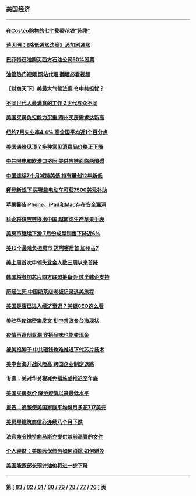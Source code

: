 ### 美国经济
---
#### [在Costco购物的七个秘密花钱“陷阱”](../../pages/ncid1078158/n13806268.md?08220445) 
#### [蒋天明：《降低通胀法案》恐加剧通胀](../../pages/ncid1078158/n13806996.md?08220445) 
#### [巴菲特获准购买西方石油公司50%股票](../../pages/ncid1078158/n13806796.md?08220445) 
#### [油管热门视频 网站代理 翻墙必看视频](http://209.222.30.114:81/youtube.html?08220445)
#### [【财商天下】美最大气候法案 令中共担忧？](../../pages/ncid1078158/n13806783.md?08220445) 
#### [不同世代人最满意的工作 Z世代与众不同](../../pages/ncid1078158/n13804109.md?08220445) 
#### [美国买房负担能力沉重 跨州买房需求达新高](../../pages/ncid1078158/n13806456.md?08220445) 
#### [纽约7月失业率4.4% 高全国平均近1个百分点](../../pages/ncid1078158/n13806417.md?08220445) 
#### [美国通胀见顶？多种常见消费品价格正下降](../../pages/ncid1078158/n13806334.md?08220445) 
#### [中共限电和欧港口挤压 美供应链面临两障碍](../../pages/ncid1078158/n13804883.md?08220445) 
#### [中国连续7个月减持美债 持有量创12年新低](../../pages/ncid1078158/n13805844.md?08220445) 
#### [拜登新规下 买哪些电动车可获7500美元补助](../../pages/ncid1078158/n13805753.md?08220445) 
#### [苹果警告iPhone、iPad和Mac存在安全漏洞](../../pages/ncid1078158/n13805570.md?08220445) 
#### [科企将供应链移出中国 越南或生产苹果手表](../../pages/ncid1078158/n13805458.md?08220445) 
#### [美房市继续下滑 7月份成屋销售下降近6%](../../pages/ncid1078158/n13805444.md?08220445) 
#### [美12个最难负担房市 迈阿密居首 加州占7](../../pages/ncid1078158/n13805531.md?08220445) 
#### [美上周首次申领失业金人数三周以来首降](../../pages/ncid1078158/n13805402.md?08220445) 
#### [韩国将参加芯片四方联盟筹备会 过半韩企支持](../../pages/ncid1078158/n13805246.md?08220445) 
#### [历经生死 中国奶茶店老板记录逃美旅程](../../pages/ncid1078158/n13805185.md?08220445) 
#### [美国是否已进入经济衰退？美银CEO这么看](../../pages/ncid1078158/n13805146.md?08220445) 
#### [美驻华使馆密集发文 批中共改变台海现状](../../pages/ncid1078158/n13805136.md?08220445) 
#### [疫情再造创业潮 穿搭品味也能变现金](../../pages/ncid1078158/n13804846.md?08220445) 
#### [被美掐脖子 中共砸钱也难推进下代芯片技术](../../pages/ncid1078158/n13804047.md?08220445) 
#### [美中台海开战风险高 跨国企业制定退路](../../pages/ncid1078158/n13804488.md?08220445) 
#### [专家：美对华关税减免措施或推迟至年底](../../pages/ncid1078158/n13804428.md?08220445) 
#### [美国买房竞价 降至疫情以来最低水平](../../pages/ncid1078158/n13804232.md?08220445) 
#### [报告：通胀使美国家庭平均每月多花717美元](../../pages/ncid1078158/n13804030.md?08220445) 
#### [美房屋建筑商信心连续八个月下跌](../../pages/ncid1078158/n13803285.md?08220445) 
#### [法官命令推特向马斯克提供其前高管的文件](../../pages/ncid1078158/n13803237.md?08220445) 
#### [个人理财：美国医保债务如何消除 如何避免](../../pages/ncid1078158/n13802360.md?08220445) 
#### [美国能源部长预计油价将进一步下降](../../pages/ncid1078158/n13802638.md?08220445) 

---
#### 第 [ [83](./83.md?08220445) / [82](./82.md?08220445) / [81](./81.md?08220445) / [80](./80.md?08220445) / [79](./79.md?08220445) / [78](./78.md?08220445) / [77](./77.md?08220445) / [76](./76.md?08220445) ] 页
